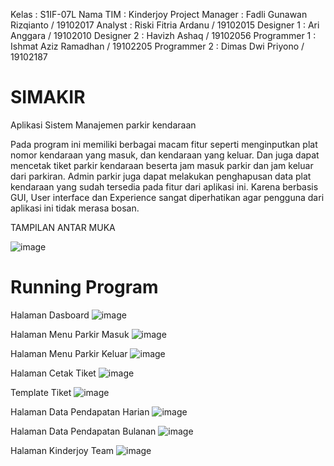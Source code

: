 Kelas : S1IF-07L
Nama TIM : Kinderjoy
Project Manager : Fadli Gunawan Rizqianto / 19102017
Analyst : Riski Fitria Ardanu / 19102015
Designer 1 : Ari Anggara / 19102010
Designer 2 : Havizh Ashaq / 19102056
Programmer 1 : Ishmat Aziz Ramadhan / 19102205
Programmer 2 : Dimas Dwi Priyono / 19102187

# SIMAKIR
Aplikasi Sistem Manajemen parkir kendaraan

Pada program ini memiliki berbagai macam fitur seperti menginputkan plat nomor kendaraan yang masuk, dan kendaraan yang keluar. Dan juga dapat mencetak tiket parkir kendaraan beserta jam masuk parkir dan jam keluar dari parkiran. Admin parkir juga dapat melakukan penghapusan data plat kendaraan yang sudah tersedia pada fitur dari aplikasi ini. Karena berbasis GUI, User interface dan Experience sangat diperhatikan agar pengguna dari aplikasi ini tidak merasa bosan.

TAMPILAN ANTAR MUKA

![image](https://user-images.githubusercontent.com/55347282/126071375-117363e5-59a8-447c-89b9-80020a896c6f.png)

# Running Program
Halaman Dasboard
![image](https://user-images.githubusercontent.com/55347282/128618763-f215bf36-5402-4db7-868f-449b6c30dde5.png)

Halaman Menu Parkir Masuk
![image](https://user-images.githubusercontent.com/55347282/128618779-931951b6-ac36-4c87-8406-48425b6c23e4.png)

Halaman Menu Parkir Keluar
![image](https://user-images.githubusercontent.com/55347282/128618784-fef9d649-1360-4023-8551-2193f1857da2.png)

Halaman Cetak Tiket
![image](https://user-images.githubusercontent.com/55347282/128618793-3c9f00e2-aa4e-42f9-9d1d-4a5ec14d16c6.png)

Template Tiket
![image](https://user-images.githubusercontent.com/55347282/128618824-67a06044-ad0f-45c2-864a-285f20840ab9.png)

Halaman Data Pendapatan Harian
![image](https://user-images.githubusercontent.com/55347282/128618835-4aab8dbd-0af4-4436-be7a-3a952e5ab7ad.png)

Halaman Data Pendapatan Bulanan
![image](https://user-images.githubusercontent.com/55347282/128618847-60a3ea21-9e60-4ad1-b78a-8443b8f7041c.png)

Halaman Kinderjoy Team
![image](https://user-images.githubusercontent.com/55347282/128618861-4a091061-68b6-4e99-bbc9-36938507c9b4.png)
